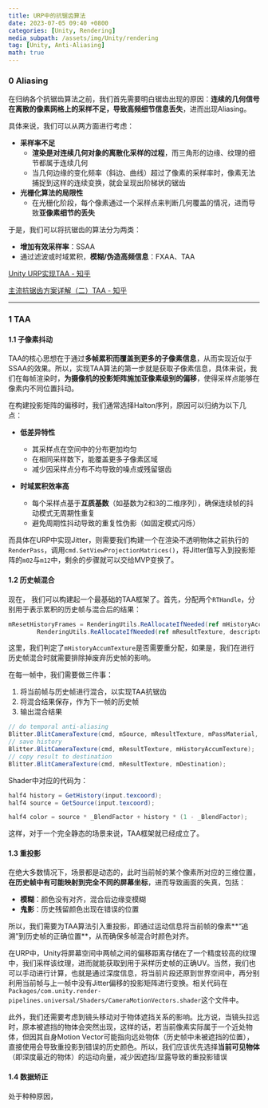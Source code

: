 ```yaml
---
title: URP中的抗锯齿算法
date: 2023-07-05 09:40 +0800
categories: [Unity, Rendering]
media_subpath: /assets/img/Unity/rendering
tag: [Unity, Anti-Aliasing]
math: true
---
```


### 0 Aliasing

在归纳各个抗锯齿算法之前，我们首先需要明白锯齿出现的原因：**连续的几何信号在离散的像素网格上的采样不足，导致高频细节信息丢失**，进而出现Aliasing。

具体来说，我们可以从两方面进行考虑：

- **采样率不足**
  - **渲染是对连续几何对象的离散化采样的过程**，而三角形的边缘、纹理的细节都属于连续几何
  - 当几何边缘的变化频率（斜边、曲线）超过了像素的采样率时，像素无法捕捉到这样的连续变换，就会呈现出阶梯状的锯齿
- **光栅化算法的局限性**
  - 在光栅化阶段，每个像素通过一个采样点来判断几何覆盖的情况，进而导致**亚像素细节的丢失**

于是，我们可以将抗锯齿的算法分为两类：

- **增加有效采样率**：SSAA
- 通过滤波或时域累积，**模糊/伪造高频信息**：FXAA、TAA

[Unity URP实现TAA - 知乎](https://zhuanlan.zhihu.com/p/650839828)

[主流抗锯齿方案详解（二）TAA - 知乎](https://zhuanlan.zhihu.com/p/425233743)

---

### 1 TAA

#### 1.1 子像素抖动

TAA的核心思想在于通过**多帧累积而覆盖到更多的子像素信息**，从而实现近似于SSAA的效果。所以，实现TAA算法的第一步就是获取子像素信息，具体来说，我们在每帧渲染时，**为摄像机的投影矩阵施加亚像素级别的偏移**，使得采样点能够在像素内不同位置抖动。

在构建投影矩阵的偏移时，我们通常选择Halton序列，原因可以归纳为以下几点：

- **低差异特性**
  - 其采样点在空间中的分布更加均匀
  - 在相同采样数下，能覆盖更多子像素区域
  - 减少因采样点分布不均导致的噪点或残留锯齿

- **时域累积效率高**
  - 每个采样点基于**互质基数**（如基数为2和3的二维序列），确保连续帧的抖动模式无周期性重复
  - 避免周期性抖动导致的重复性伪影（如固定模式闪烁）

而具体在URP中实现Jitter，则需要我们构建一个在渲染不透明物体之前执行的`RenderPass`，调用`cmd.SetViewProjectionMatrices()`，将Jitter值写入到投影矩阵的`m02`与`m12`中，剩余的步骤就可以交给MVP变换了。

#### 1.2 历史帧混合

现在， 我们可以构建起一个最基础的TAA框架了。首先，分配两个`RTHandle`，分别用于表示累积的历史帧与混合后的结果：

```c#
mResetHistoryFrames = RenderingUtils.ReAllocateIfNeeded(ref mHistoryAccumTexture, descriptor, FilterMode.Bilinear, TextureWrapMode.Clamp, name:kHistoryAccumTextureName);
        RenderingUtils.ReAllocateIfNeeded(ref mResultTexture, descriptor, FilterMode.Bilinear, TextureWrapMode.Clamp, name:kTAAResultTextureName);
```

这里，我们判定了`mHistoryAccumTexture`是否需要重分配，如果是，我们在进行历史帧混合时就需要排除掉废弃历史帧的影响。

在每一帧中，我们需要做三件事：

1. 将当前帧与历史帧进行混合，以实现TAA抗锯齿
2. 将混合结果保存，作为下一帧的历史帧
3. 输出混合结果

```c#
// do temporal anti-aliasing
Blitter.BlitCameraTexture(cmd, mSource, mResultTexture, mPassMaterial, 0);
// save history
Blitter.BlitCameraTexture(cmd, mResultTexture, mHistoryAccumTexture);
// copy result to destination
Blitter.BlitCameraTexture(cmd, mResultTexture, mDestination);
```

Shader中对应的代码为：

```glsl
half4 history = GetHistory(input.texcoord);
half4 source = GetSource(input.texcoord);

half4 color = source * _BlendFactor + history * (1 - _BlendFactor);
```

这样，对于一个完全静态的场景来说，TAA框架就已经成立了。

#### 1.3 重投影

在绝大多数情况下，场景都是动态的，此时当前帧的某个像素所对应的三维位置，**在历史帧中有可能映射到完全不同的屏幕坐标**，进而导致画面的失真，包括：

- **模糊**：颜色没有对齐，混合后边缘变模糊
- **鬼影**：历史残留颜色出现在错误的位置

所以，我们需要为TAA算法引入重投影，即通过运动信息将当前帧的像素**“追溯”到历史帧的正确位置**，从而确保多帧混合时颜色对齐。

在URP中，Unity将屏幕空间中两帧之间的偏移距离存储在了一个精度较高的纹理中，我们采样该纹理，进而就能获取到用于采样历史帧的正确UV。当然，我们也可以手动进行计算，也就是通过深度信息，将当前片段还原到世界空间中，再分别利用当前帧与上一帧中没有Jitter偏移的投影矩阵进行变换。相关代码在`Packages/com.unity.render-pipelines.universal/Shaders/CameraMotionVectors.shader`这个文件中。

此外，我们还需要考虑到镜头移动对于物体遮挡关系的影响。比方说，当镜头拉远时，原本被遮挡的物体会突然出现，这样的话，若当前像素实际属于一个近处物体，但因其自身Motion Vector可能指向远处物体（历史帧中未被遮挡的位置），直接使用会导致重投影到错误的历史颜色。所以，我们应该优先选择**当前可见物体**（即深度最近的物体）的运动向量，减少因遮挡/显露导致的重投影错误

#### 1.4 数据矫正

处于种种原因，
